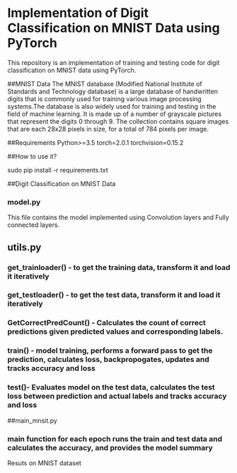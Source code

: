 # Implementation of Digit Classification on MNIST Data using PyTorch

This repository is an implementation of training and testing code for digit classification on MNIST data using PyTorch.

##MNIST Data
The MNIST database (Modified National Institute of Standards and Technology database) is a large database of handwritten digits that is commonly used for training various image processing systems.The database is also widely used for training and testing in the field of machine learning. It is made up of a number of grayscale pictures that represent the digits 0 through 9. The collection contains square images that are each 28x28 pixels in size, for a total of 784 pixels per image.

##Requirements
Python>=3.5
torch=2.0.1
torchvision=0.15.2

##How to use it?

sudo pip install -r requirements.txt

##Digit Classification on MNIST Data

### model.py
This file contains the model implemented using Convolution layers and Fully connected layers. 


## utils.py
### get_trainloader() - to get the training data, transform it and load it iteratively
### get_testloader() - to get the test data, transform it and load it iteratively
### GetCorrectPredCount() - Calculates the count of correct predictions given predicted values and corresponding labels.
### train() - model training, performs a forward pass to get the prediction, calculates loss, backpropogates, updates and tracks accuracy and loss
### test()- Evaluates model on the test data, calculates the test loss between prediction and actual labels and tracks accuracy and loss

##main_mnsit.py
### main function for each epoch runs the train and test data and calculates the accuracy, and provides the model summary

Resuts on MNIST dataset